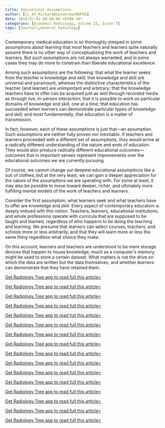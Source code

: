 ```yaml
---
title: Educational Assumptions
author: [CL_AT_RichardBGundermanMDPhD]
date: 2018-07-01 00:00:00 +0700 +07
categories: [Academic Radiology, Volume 25, Issue 7]
tags: [Journals,General Radiology]
---
```

Contemporary medical education is so thoroughly steeped in some assumptions about learning that most teachers and learners quite naturally assume there is no other way of conceptualizing the work of teachers and learners. But such assumptions are not always warranted, and in some cases they may do more to constrain than liberate educational excellence.

Among such assumptions are the following: that what the learner seeks from the teacher is knowledge and skill; that knowledge and skill are universal and paramount, whereas the distinctive characteristics of the teacher (and learner) are unimportant and arbitrary; that the knowledge teachers have to offer can be acquired just as well through recorded media as through live, in-person interaction; that it is possible to work on particular domains of knowledge and skill, one at a time; that education has succeeded when learners can demonstrate particular types of knowledge and skill; and most fundamentally, that education is a matter of transmission.

In fact, however, each of these assumptions is just that—an assumption. Such assumptions are neither fully proven nor inevitable. If teachers and learners proceeded with a different set of assumptions, they would arrive at a radically different understanding of the nature and ends of education. They would also produce radically different educational outcomes—outcomes that in important senses represent improvements over the educational outcomes we are currently pursuing.

Of course, we cannot change our deepest educational assumptions like a suit of clothes, but at the very least, we can gain a deeper appreciation for the nature of the assumptions we are operating with. For some at least, it may also be possible to move toward deeper, richer, and ultimately more fulfilling mental models of the work of teachers and learners.

Consider the first assumption; what learners seek and what teachers have to offer are knowledge and skill. Every aspect of contemporary education is deeply imbued with this notion. Teachers, learners, educational institutions, and whole professions operate with curricula that are supposed to be taught and learned, regardless of who happens to be doing the teaching and learning. We presume that learners can select courses, teachers, and schools more or less arbitrarily, and that they will learn more or less the same thing regardless what choice they make.

On this account, learners and teachers are understood to be mere storage devices that happen to house knowledge, much as a computer's memory might be used to store a certain dataset. What matters is not the drive on which the data are written but the data themselves, and whether learners can demonstrate that they have retained them.

[Get Radiology Tree app to read full this article<](https://clinicalpub.com/app)

[Get Radiology Tree app to read full this article<](https://clinicalpub.com/app)

[Get Radiology Tree app to read full this article<](https://clinicalpub.com/app)

[Get Radiology Tree app to read full this article<](https://clinicalpub.com/app)

[Get Radiology Tree app to read full this article<](https://clinicalpub.com/app)

[Get Radiology Tree app to read full this article<](https://clinicalpub.com/app)

[Get Radiology Tree app to read full this article<](https://clinicalpub.com/app)

[Get Radiology Tree app to read full this article<](https://clinicalpub.com/app)

[Get Radiology Tree app to read full this article<](https://clinicalpub.com/app)

[Get Radiology Tree app to read full this article<](https://clinicalpub.com/app)

[Get Radiology Tree app to read full this article<](https://clinicalpub.com/app)

[Get Radiology Tree app to read full this article<](https://clinicalpub.com/app)

[Get Radiology Tree app to read full this article<](https://clinicalpub.com/app)

[Get Radiology Tree app to read full this article<](https://clinicalpub.com/app)

[Get Radiology Tree app to read full this article<](https://clinicalpub.com/app)

[Get Radiology Tree app to read full this article<](https://clinicalpub.com/app)